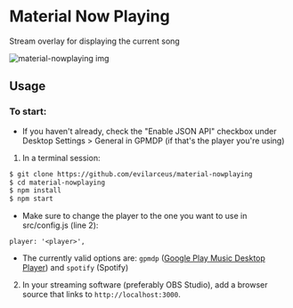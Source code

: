 # Material Now Playing
Stream overlay for displaying the current song

![material-nowplaying img](https://github.com/evilarceus/material-nowplaying/raw/master/public/overlay.png)

## Usage
### To start:
* If you haven't already, check the "Enable JSON API" checkbox under Desktop Settings > General in GPMDP (if that's the player you're using)

1. In a terminal session:
```bash
$ git clone https://github.com/evilarceus/material-nowplaying
$ cd material-nowplaying
$ npm install
$ npm start
```

* Make sure to change the player to the one you want to use in src/config.js (line 2):
```
player: '<player>',
```
* The currently valid options are: ```gpmdp``` ([Google Play Music Desktop Player](https://github.com/MarshallOfSound/Google-Play-Music-Desktop-Player-UNOFFICIAL-)) and ```spotify``` (Spotify)

2. In your streaming software (preferably OBS Studio), add a browser source that links to ```http://localhost:3000```.
